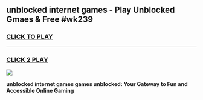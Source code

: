 
## unblocked internet games - Play Unblocked Gmaes & Free #wk239
<h3>
<a href="https://news.freeplayer.one?title=unblocked_internet_games&ref=03M">CLICK TO PLAY</a></h3>
<hr>

<h3>
<a href="https://news.freeplayer.one?title=unblocked_internet_games&ref=03M">CLICK 2 PLAY</a>
  
</h3>

<a href="https://news.freeplayer.one?title=unblocked_internet_games&ref=03M"><img src="https://clearcache.store/games.png"></a>


**unblocked internet games games unblocked: Your Gateway to Fun and Accessible Online Gaming**
